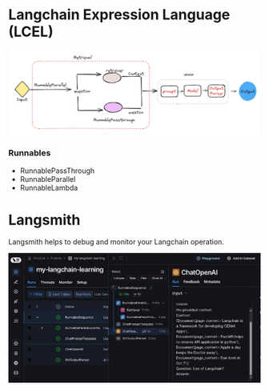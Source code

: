 # Langchain Expression Language (LCEL)

![alt text](image.png)

### Runnables
- RunnablePassThrough
- RunnableParallel
- RunnableLambda

# Langsmith
Langsmith helps to debug and monitor your Langchain operation.

![alt text](image-1.png)